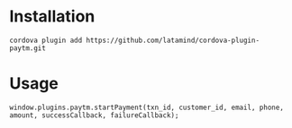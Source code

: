 Installation
============

```
cordova plugin add https://github.com/latamind/cordova-plugin-paytm.git
```

Usage
=====

```
window.plugins.paytm.startPayment(txn_id, customer_id, email, phone, amount, successCallback, failureCallback);
```